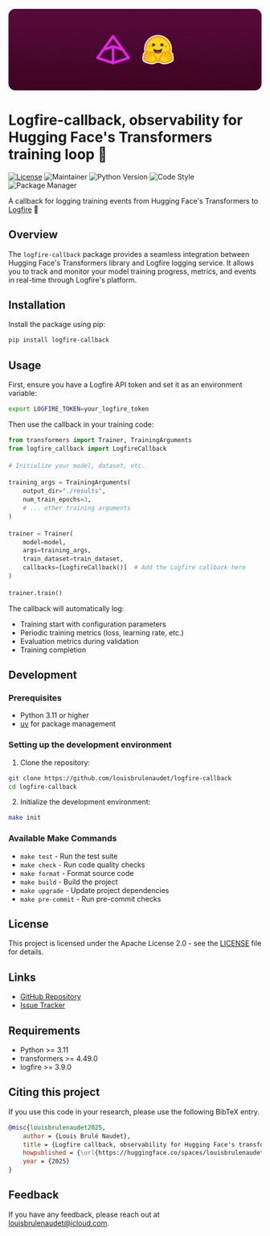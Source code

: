 ![Plot](https://github.com/louisbrulenaudet/logfire-callback/blob/main/assets/thumbnail.png?raw=true)

# Logfire-callback, observability for Hugging Face's Transformers training loop 🤗
[![License](https://img.shields.io/badge/License-Apache_2.0-blue.svg)](https://opensource.org/licenses/Apache-2.0) ![Maintainer](https://img.shields.io/badge/maintainer-@louisbrulenaudet-blue) ![Python Version](https://img.shields.io/badge/python-3.11%2B-blue.svg) ![Code Style](https://img.shields.io/badge/code%20style-ruff-000000.svg) ![Package Manager](https://img.shields.io/badge/package%20manager-uv-purple.svg)

A callback for logging training events from Hugging Face's Transformers to [Logfire](https://logfire.sh) 🤗

## Overview

The `logfire-callback` package provides a seamless integration between Hugging Face's Transformers library and Logfire logging service. It allows you to track and monitor your model training progress, metrics, and events in real-time through Logfire's platform.

## Installation

Install the package using pip:

```bash
pip install logfire-callback
```

## Usage

First, ensure you have a Logfire API token and set it as an environment variable:

```bash
export LOGFIRE_TOKEN=your_logfire_token
```

Then use the callback in your training code:

```python
from transformers import Trainer, TrainingArguments
from logfire_callback import LogfireCallback

# Initialize your model, dataset, etc.

training_args = TrainingArguments(
    output_dir="./results",
    num_train_epochs=3,
    # ... other training arguments
)

trainer = Trainer(
    model=model,
    args=training_args,
    train_dataset=train_dataset,
    callbacks=[LogfireCallback()]  # Add the Logfire callback here
)

trainer.train()
```

The callback will automatically log:
- Training start with configuration parameters
- Periodic training metrics (loss, learning rate, etc.)
- Evaluation metrics during validation
- Training completion

## Development

### Prerequisites

- Python 3.11 or higher
- [uv](https://github.com/astral-sh/uv) for package management

### Setting up the development environment

1. Clone the repository:
```bash
git clone https://github.com/louisbrulenaudet/logfire-callback
cd logfire-callback
```

2. Initialize the development environment:
```bash
make init
```

### Available Make Commands

- `make test` - Run the test suite
- `make check` - Run code quality checks
- `make format` - Format source code
- `make build` - Build the project
- `make upgrade` - Update project dependencies
- `make pre-commit` - Run pre-commit checks

## License

This project is licensed under the Apache License 2.0 - see the [LICENSE](LICENSE) file for details.

## Links

- [GitHub Repository](https://github.com/louisbrulenaudet/logfire-callback)
- [Issue Tracker](https://github.com/louisbrulenaudet/logfire-callback/issues)

## Requirements

- Python >= 3.11
- transformers >= 4.49.0
- logfire >= 3.9.0

## Citing this project
If you use this code in your research, please use the following BibTeX entry.

```BibTeX
@misc{louisbrulenaudet2025,
	author = {Louis Brulé Naudet},
	title = {Logfire callback, observability for Hugging Face's transformers training loop},
	howpublished = {\url{https://huggingface.co/spaces/louisbrulenaudet/logfire-callback}},
	year = {2025}
}

```
## Feedback
If you have any feedback, please reach out at [louisbrulenaudet@icloud.com](mailto:louisbrulenaudet@icloud.com).
